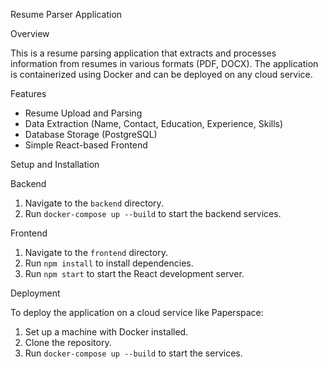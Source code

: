 Resume Parser Application

Overview

This is a resume parsing application that extracts and processes information from resumes in various formats (PDF, DOCX). The application is containerized using Docker and can be deployed on any cloud service.

Features

- Resume Upload and Parsing
- Data Extraction (Name, Contact, Education, Experience, Skills)
- Database Storage (PostgreSQL)
- Simple React-based Frontend

Setup and Installation

Backend
1. Navigate to the `backend` directory.
2. Run `docker-compose up --build` to start the backend services.

 Frontend
1. Navigate to the `frontend` directory.
2. Run `npm install` to install dependencies.
3. Run `npm start` to start the React development server.

Deployment

To deploy the application on a cloud service like Paperspace:
1. Set up a machine with Docker installed.
2. Clone the repository.
3. Run `docker-compose up --build` to start the services.
